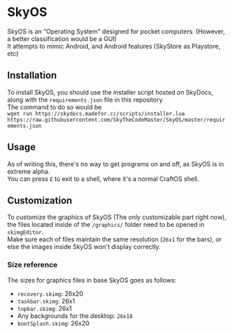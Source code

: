 # SkyOS  
SkyOS is an "Operating System" designed for pocket computers. (However, a better classification would be a GUI)  
It attempts to mimic Android, and Android features (SkyStore as Playstore, etc)  
  
## Installation  
To install SkyOS, you should use the installer script hosted on SkyDocs, along with the `requirements.json` file in this repository.  
The command to do so would be  
`wget run https://skydocs.madefor.cc/scripts/installer.lua https://raw.githubusercontent.com/SkyTheCodeMaster/SkyOS/master/requirements.json`  
## Usage  
As of writing this, there's no way to get programs on and off, as SkyOS is in extreme alpha.  
You can press `E` to exit to a shell, where it's a normal CraftOS shell.  
## Customization  
To customize the graphics of SkyOS (The only customizable part right now), the files located inside of the `/graphics/` folder need to be opened in `skimgEditor`.  
Make sure each of files maintain the same resolution (`26x1` for the bars), or else the images inside SkyOS won't display correctly.  
### Size reference  
The sizes for graphics files in base SkyOS goes as follows:
* `recovery.skimg`: 26x20
* `taskbar.skimg`: 26x1
* `topbar.skimg`: 26x1
* Any backgrounds for the desktop: `26x18`
* `bootSplash.skimg`: 26x20